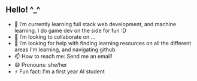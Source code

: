 ## Hello! ^_^

- 🌱 I’m currently learning full stack web development, and machine learning. I do game dev on the side for fun :D
- 👯 I’m looking to collaborate on ...
- 🤔 I’m looking for help with finding learning resources on all the different areas I'm learning, and navigating github
- 📫 How to reach me: Send me an email!
- 😄 Pronouns: she/her
- ⚡ Fun fact: I'm a first year AI student

